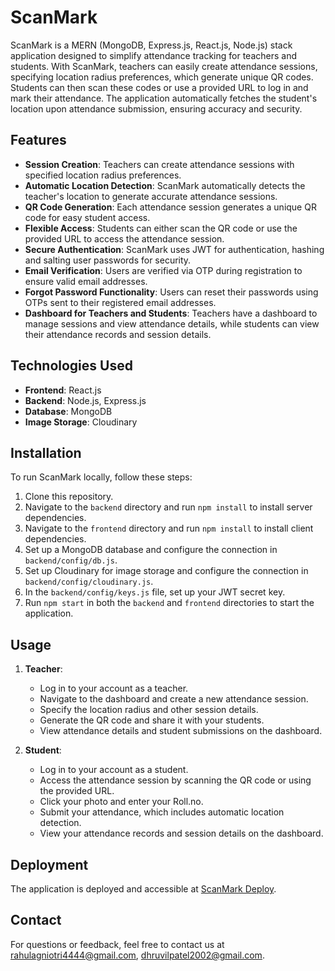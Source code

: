 # ScanMark

ScanMark is a MERN (MongoDB, Express.js, React.js, Node.js) stack application designed to simplify attendance tracking for teachers and students. With ScanMark, teachers can easily create attendance sessions, specifying location radius preferences, which generate unique QR codes. Students can then scan these codes or use a provided URL to log in and mark their attendance. The application automatically fetches the student's location upon attendance submission, ensuring accuracy and security. 

## Features

- **Session Creation**: Teachers can create attendance sessions with specified location radius preferences.
- **Automatic Location Detection**: ScanMark automatically detects the teacher's location to generate accurate attendance sessions.
- **QR Code Generation**: Each attendance session generates a unique QR code for easy student access.
- **Flexible Access**: Students can either scan the QR code or use the provided URL to access the attendance session.
- **Secure Authentication**: ScanMark uses JWT for authentication, hashing and salting user passwords for security.
- **Email Verification**: Users are verified via OTP during registration to ensure valid email addresses.
- **Forgot Password Functionality**: Users can reset their passwords using OTPs sent to their registered email addresses.
- **Dashboard for Teachers and Students**: Teachers have a dashboard to manage sessions and view attendance details, while students can view their attendance records and session details.

## Technologies Used

- **Frontend**: React.js
- **Backend**: Node.js, Express.js
- **Database**: MongoDB
- **Image Storage**: Cloudinary

## Installation

To run ScanMark locally, follow these steps:

1. Clone this repository.
2. Navigate to the `backend` directory and run `npm install` to install server dependencies.
3. Navigate to the `frontend` directory and run `npm install` to install client dependencies.
4. Set up a MongoDB database and configure the connection in `backend/config/db.js`.
5. Set up Cloudinary for image storage and configure the connection in `backend/config/cloudinary.js`.
6. In the `backend/config/keys.js` file, set up your JWT secret key.
7. Run `npm start` in both the `backend` and `frontend` directories to start the application.

## Usage

1. **Teacher**: 
   - Log in to your account as a teacher.
   - Navigate to the dashboard and create a new attendance session.
   - Specify the location radius and other session details.
   - Generate the QR code and share it with your students.
   - View attendance details and student submissions on the dashboard.

2. **Student**:
   - Log in to your account as a student.
   - Access the attendance session by scanning the QR code or using the provided URL.
   - Click your photo and enter your Roll.no.
   - Submit your attendance, which includes automatic location detection.
   - View your attendance records and session details on the dashboard.

## Deployment

The application is deployed and accessible at [ScanMark Deploy](https://scanmark-deploy.onrender.com).

## Contact

For questions or feedback, feel free to contact us at [rahulagniotri4444@gmail.com](mailto:rahulagniotri4444@gmail.com), [dhruvilpatel2002@gmail.com](mailto:dhruvilpatel2002@gmail.com).
